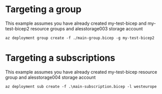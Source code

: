 # Targeting a group

This example assumes you have already created my-test-bicep and my-test-bicep2 resource groups and alesstorage003 storage account

```
az deployment group create -f ./main-group.bicep -g my-test-bicep2
```

# Targeting a subscriptions

This example assumes you have already created my-test-bicep resource group and alesstorage004 storage account


```
az deployment sub create -f .\main-subscription.bicep -l westeurope
```